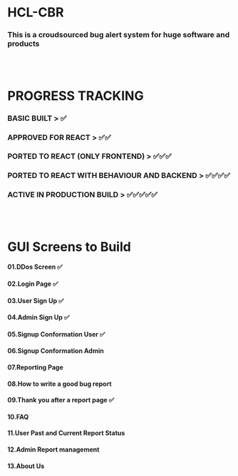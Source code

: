 # HCL-CBR
### This is a croudsourced bug alert system for huge software and products
<br/>
<br/>

# PROGRESS TRACKING

### BASIC BUILT                                      > ✅

### APPROVED FOR REACT                               > ✅✅

### PORTED TO REACT (ONLY FRONTEND)                  > ✅✅✅

### PORTED TO REACT WITH BEHAVIOUR AND BACKEND       > ✅✅✅✅

### ACTIVE IN PRODUCTION BUILD                       > ✅✅✅✅✅
<br/>
<br/>


# GUI Screens to Build
#### 01.DDos Screen     ✅


#### 02.Login Page      ✅


#### 03.User Sign Up   ✅


#### 04.Admin Sign Up  ✅


#### 05.Signup Conformation User       ✅


#### 06.Signup Conformation Admin       


#### 07.Reporting Page 


#### 08.How to write a good bug report


#### 09.Thank you after a report page  ✅


#### 10.FAQ


#### 11.User Past and Current Report Status


#### 12.Admin Report management


#### 13.About Us
